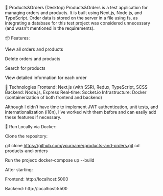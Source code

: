 🛒 Products&Orders (Desktop)
Products&Orders is a test application for managing orders and products. It is built using Next.js, Node.js, and TypeScript. Order data is stored on the server in a file using fs, as integrating a database for this test project was considered unnecessary (and wasn't mentioned in the requirements).

📦 Features:

View all orders and products

Delete orders and products

Search for products

View detailed information for each order

🚀 Technologies
Frontend: Next.js (with SSR), Redux, TypeScript, SCSS
Backend: Node.js, Express
Real-time: Socket.io
Infrastructure: Docker (containerization of both frontend and backend)

Although I didn’t have time to implement JWT authentication, unit tests, and internationalization (i18n), I’ve worked with them before and can easily add these features if necessary.

🧪 Run Locally via Docker:

Clone the repository:

git clone https://github.com/yourname/products-and-orders.git
cd products-and-orders


Run the project:
docker-compose up --build


After starting:

Frontend: http://localhost:5000

Backend: http://localhost:5500

